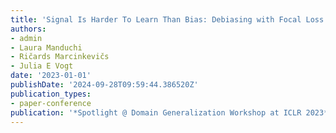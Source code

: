 ```yaml
---
title: 'Signal Is Harder To Learn Than Bias: Debiasing with Focal Loss'
authors:
- admin
- Laura Manduchi
- Ričards Marcinkevičs
- Julia E Vogt
date: '2023-01-01'
publishDate: '2024-09-28T09:59:44.386520Z'
publication_types:
- paper-conference
publication: '*Spotlight @ Domain Generalization Workshop at ICLR 2023*'
---
```

